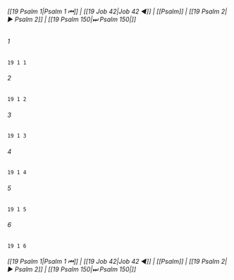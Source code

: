 
###### [[19 Psalm 1|Psalm 1 ⏮]] | [[19 Job 42|Job 42 ◀]] | [[Psalm]] | [[19 Psalm 2|▶ Psalm 2]] | [[19 Psalm 150|⏭ Psalm 150|]]

###### 1
``` verse
19 1 1 
```
###### 2
``` verse
19 1 2 
```
###### 3
``` verse
19 1 3 
```
###### 4
``` verse
19 1 4 
```
###### 5
``` verse
19 1 5 
```
###### 6
``` verse
19 1 6 
```

###### [[19 Psalm 1|Psalm 1 ⏮]] | [[19 Job 42|Job 42 ◀]] | [[Psalm]] | [[19 Psalm 2|▶ Psalm 2]] | [[19 Psalm 150|⏭ Psalm 150|]]

